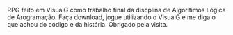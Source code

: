 RPG feito em VisualG como trabalho final da discplina de Algorítimos Lógica de Arogramação. Faça  download, jogue utilizando o VisualG e me diga o que achou do código e da história. Obrigado pela visita.